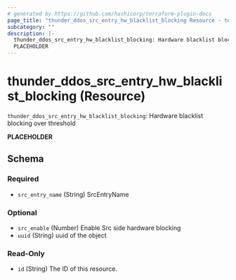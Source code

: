 ```yaml
---
# generated by https://github.com/hashicorp/terraform-plugin-docs
page_title: "thunder_ddos_src_entry_hw_blacklist_blocking Resource - terraform-provider-thunder"
subcategory: ""
description: |-
  thunder_ddos_src_entry_hw_blacklist_blocking: Hardware blacklist blocking over threshold
  PLACEHOLDER
---
```


# thunder_ddos_src_entry_hw_blacklist_blocking (Resource)

`thunder_ddos_src_entry_hw_blacklist_blocking`: Hardware blacklist blocking over threshold

__PLACEHOLDER__



<!-- schema generated by tfplugindocs -->
## Schema

### Required

- `src_entry_name` (String) SrcEntryName

### Optional

- `src_enable` (Number) Enable Src side hardware blocking
- `uuid` (String) uuid of the object

### Read-Only

- `id` (String) The ID of this resource.



